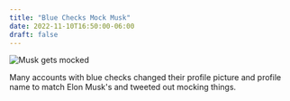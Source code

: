 ```yaml
---
title: "Blue Checks Mock Musk"
date: 2022-11-10T16:50:00-06:00
draft: false
---
```

![Musk gets mocked](/screenshots/mocking_musk_with_impersonation.png)
<!--more-->
Many accounts with blue checks changed their profile picture and profile name to match Elon Musk's and tweeted out mocking things.